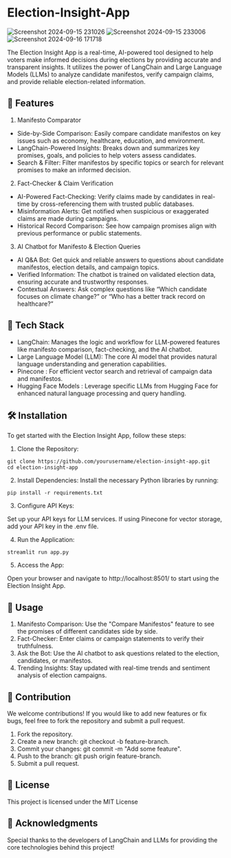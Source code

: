 # Election-Insight-App

![Screenshot 2024-09-15 231026](https://github.com/user-attachments/assets/dca794e6-aeb2-4335-b72b-a852d0154d3c)
![Screenshot 2024-09-15 233006](https://github.com/user-attachments/assets/c97be96d-521d-41f9-b498-b1900aa53180)
![Screenshot 2024-09-16 171718](https://github.com/user-attachments/assets/20c0f2b8-8291-4581-8d5f-4841416dd0c4)


The Election Insight App is a real-time, AI-powered tool designed to help voters make informed decisions during elections by providing accurate and transparent insights. It utilizes the power of LangChain and Large Language Models (LLMs) to analyze candidate manifestos, verify campaign claims, and provide reliable election-related information.

## 🚀 Features

1. Manifesto Comparator
- Side-by-Side Comparison: Easily compare candidate manifestos on key issues such as economy, healthcare, education, and environment.
- LangChain-Powered Insights: Breaks down and summarizes key promises, goals, and policies to help voters assess candidates.
- Search & Filter: Filter manifestos by specific topics or search for relevant promises to make an informed decision.
  
2. Fact-Checker & Claim Verification
- AI-Powered Fact-Checking: Verify claims made by candidates in real-time by cross-referencing them with trusted public databases.
- Misinformation Alerts: Get notified when suspicious or exaggerated claims are made during campaigns.
- Historical Record Comparison: See how campaign promises align with previous performance or public statements.
  
3. AI Chatbot for Manifesto & Election Queries
- AI Q&A Bot: Get quick and reliable answers to questions about candidate manifestos, election details, and campaign topics.
- Verified Information: The chatbot is trained on validated election data, ensuring accurate and trustworthy responses.
- Contextual Answers: Ask complex questions like “Which candidate focuses on climate change?” or “Who has a better track record on healthcare?”
  
## 🔧 Tech Stack

- LangChain: Manages the logic and workflow for LLM-powered features like manifesto comparison, fact-checking, and the AI chatbot.
- Large Language Model (LLM): The core AI model that provides natural language understanding and generation capabilities.
- Pinecone : For efficient vector search and retrieval of campaign data and manifestos.
- Hugging Face Models : Leverage specific LLMs from Hugging Face for enhanced natural language processing and query handling.
  

## 🛠️ Installation

To get started with the Election Insight App, follow these steps:

1. Clone the Repository:
   
```
git clone https://github.com/yourusername/election-insight-app.git
cd election-insight-app
```

2. Install Dependencies: Install the necessary Python libraries by running:
   
```
pip install -r requirements.txt
```

3. Configure API Keys:
   
Set up your API keys for LLM services.
If using Pinecone for vector storage, add your API key in the .env file.

4. Run the Application:
   
```
streamlit run app.py
```

5. Access the App:

Open your browser and navigate to http://localhost:8501/ to start using the Election Insight App.

## 🤖 Usage

1. Manifesto Comparison: Use the "Compare Manifestos" feature to see the promises of different candidates side by side.
2. Fact-Checker: Enter claims or campaign statements to verify their truthfulness.
3. Ask the Bot: Use the AI chatbot to ask questions related to the election, candidates, or manifestos.
4. Trending Insights: Stay updated with real-time trends and sentiment analysis of election campaigns.

## 🌟 Contribution

We welcome contributions! If you would like to add new features or fix bugs, feel free to fork the repository and submit a pull request.

1. Fork the repository.
2. Create a new branch: git checkout -b feature-branch.
3. Commit your changes: git commit -m "Add some feature".
4. Push to the branch: git push origin feature-branch.
5. Submit a pull request.

## 📄 License

This project is licensed under the MIT License

## 🙌 Acknowledgments

Special thanks to the developers of LangChain and LLMs for providing the core technologies behind this project!
